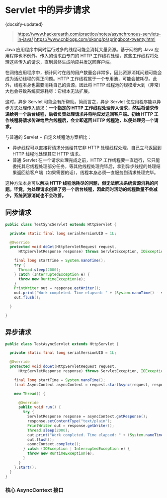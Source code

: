 # Servlet 中的异步请求
{docsify-updated}

> https://www.hackerearth.com/practice/notes/asynchronous-servlets-in-java/
> https://www.cnblogs.com/okong/p/springboot-twenty.html

Java 应用程序中同时运行过多的线程可能会消耗大量资源。基于网络的 Java 应用程序也不例外。传入的请求由专门的 HTTP 工作线程处理，这些工作线程将处理这些传入的请求，直到最终生成响应并发送回客户端。

在网络应用程序中，预计同时在线的用户数量会非常多，因此资源消耗问题可能会成为活动线程的真正问题。HTTP 工作线程属于一个专用池，可能会被耗尽。此外，线程本身也需要消耗自己的资源，因此将 HTTP 线程池的规模增大到（非常）大也会导致系统资源耗尽：它根本无法扩展。

这时，异步 Servlet 可能会有所帮助。简而言之，异步 Servlet 使应用程序能以异步方式处理传入请求：**一个指定的 HTTP 工作线程处理传入请求，然后将请求传递给另一个后台线程，后者负责处理请求并将响应发送回客户端。初始 HTTP 工作线程将请求传递给后台线程后，会立即返回 HTTP 线程池，以便处理另一个请求。** 

与普通的 Servlet + 自定义线程池方案相比：
+ 异步线程可以直接将请求分派给其它非 HTTP 处理线程处理，自己立马返回到 HTTP 线程池处理其它 HTTP 请求。
+ 普通 Servlet 在一个请求处理完成之前，HTTP 工作线程要一直运行，它只能委托其它线程处理部分任务，等其他线程处理完毕后，拿到异步线程的处理结果返回给客户端（如果需要的话），线程本身必须一直服务到请求处理完毕。

这种方法本身可以**解决 HTTP 线程池耗尽的问题，但无法解决系统资源消耗的问题。毕竟，为处理请求创建了另一个后台线程，因此同时活动的线程数量不会减少，系统资源消耗也不会改善。**

## 同步请求

```java
public class TestSyncServlet extends HttpServlet {

  private static final long serialVersionUID = 1L;

  @Override
  protected void doGet(HttpServletRequest request, 
      HttpServletResponse response) throws ServletException, IOException {

    final long startTime = System.nanoTime();
    try {
      Thread.sleep(2000);
    } catch (InterruptedException e) {
      throw new RuntimeException(e);
    }
    PrintWriter out = response.getWriter();
    out.print("Work completed. Time elapsed: " + (System.nanoTime() - startTime));
    out.flush();

  }

}
```

## 异步请求
```java
public class TestAsyncServlet extends HttpServlet {

  private static final long serialVersionUID = 1L;

  @Override
  protected void doGet(HttpServletRequest request, 
      HttpServletResponse response) throws ServletException, IOException {

    final long startTime = System.nanoTime();
    final AsyncContext asyncContext = request.startAsync(request, response);

    new Thread() {

      @Override
      public void run() {
        try {
          ServletResponse response = asyncContext.getResponse();
          response.setContentType("text/plain");
          PrintWriter out = response.getWriter();
          Thread.sleep(2000);
          out.print("Work completed. Time elapsed: " + (System.nanoTime() - startTime));
          out.flush();
          asyncContext.complete();
        } catch (IOException | InterruptedException e) {
          throw new RuntimeException(e);
        }
      }
    }.start();
  }
}
```

### 核心 AsyncContext 接口